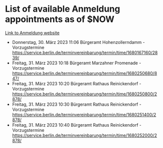 # List of available Anmeldung appointments as of $NOW
[Link to Anmeldung website](https://service.berlin.de/terminvereinbarung/termin/tag.php?termin=1&anliegen[]=120686&dienstleisterlist=122210,122217,327316,122219,327312,122227,327314,122231,327346,122243,327348,122254,122252,329742,122260,329745,122262,329748,122271,327278,122273,327274,122277,327276,330436,122280,327294,122282,327290,122284,327292,122291,327270,122285,327266,122286,327264,122296,327268,150230,329760,122297,327286,122294,327284,122312,329763,122314,329775,122304,327330,122311,327334,122309,327332,317869,122281,327352,122279,329772,122283,122276,327324,122274,327326,122267,329766,122246,327318,122251,327320,122257,327322,122208,327298,122226,327300&herkunft=http%3A%2F%2Fservice.berlin.de%2Fdienstleistung%2F120686%2F)
- Donnerstag, 30. März 2023 11:06 Bürgeramt Hohenzollerndamm - Vorzugstermine https://service.berlin.de/terminvereinbarung/termin/time/1680167160/2839/
- Freitag, 31. März 2023 10:18 Bürgeramt Marzahner Promenade - Vorzugstermine https://service.berlin.de/terminvereinbarung/termin/time/1680250680/847/
- Freitag, 31. März 2023 10:20 Bürgeramt Rathaus Reinickendorf - Vorzugstermine https://service.berlin.de/terminvereinbarung/termin/time/1680250800/2878/
- Freitag, 31. März 2023 10:30 Bürgeramt Rathaus Reinickendorf - Vorzugstermine https://service.berlin.de/terminvereinbarung/termin/time/1680251400/2878/
- Freitag, 31. März 2023 10:40 Bürgeramt Rathaus Reinickendorf - Vorzugstermine https://service.berlin.de/terminvereinbarung/termin/time/1680252000/2878/
